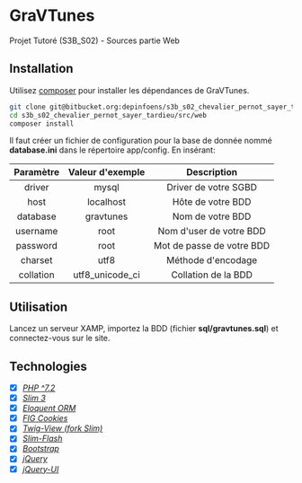 # GraVTunes

Projet Tutoré (S3B_S02) - Sources partie Web

## Installation

Utilisez [composer](https://getcomposer.org/) pour installer les dépendances de GraVTunes.

```bash
git clone git@bitbucket.org:depinfoens/s3b_s02_chevalier_pernot_sayer_tardieu.git
cd s3b_s02_chevalier_pernot_sayer_tardieu/src/web
composer install
```

Il faut créer un fichier de configuration pour la base de donnée nommé **database.ini** dans le répertoire app/config.
En insérant:

| Paramètre     | Valeur d'exemple | Description               |
| :------------:|:----------------:|:-------------------------:|
| driver        | mysql            | Driver de votre SGBD      |
| host          | localhost        | Hôte de votre BDD         |
| database      | gravtunes        | Nom de votre BDD          |
| username      | root             | Nom d'user de votre BDD   |
| password      | root             | Mot de passe de votre BDD |
| charset       | utf8             | Méthode d'encodage        |
| collation     | utf8_unicode_ci  | Collation de la BDD       |

## Utilisation

Lancez un serveur XAMP, importez la BDD (fichier **sql/gravtunes.sql**) et connectez-vous sur le site.

## Technologies

- [x] *[PHP ^7.2](https://github.com/php/php-src)*
- [x] *[Slim 3](https://github.com/slimphp/Slim)*
- [x] *[Eloquent ORM](https://github.com/illuminate/database)*
- [x] *[FIG Cookies](https://github.com/dflydev/dflydev-fig-cookies)*
- [x] *[Twig-View (fork Slim)](https://github.com/slimphp/Twig-View)*
- [x] *[Slim-Flash](https://github.com/slimphp/Slim-Flash)*
- [x] *[Bootstrap](https://github.com/twbs/bootstrap)*
- [x] *[jQuery](https://github.com/jquery/jquery)*
- [x] *[jQuery-UI](https://github.com/jquery/jquery-ui)*
